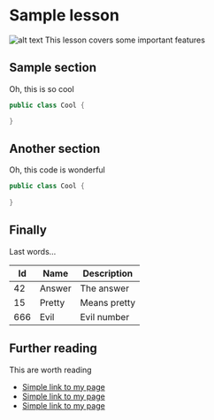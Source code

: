 # Sample lesson
![alt text](http://pello.io/images/logo.png "This is the logo")
This lesson covers some important features

## Sample section
Oh, this is so cool
```java
public class Cool {

}
```
## Another section
Oh, this code is wonderful
```java
public class Cool {
    
}
```
## Finally
Last words...

| Id     | Name         | Description    |
| ------ | ------------ | -------------- |
| 42     | Answer       | The answer     |
| 15     | Pretty       | Means pretty   |
| 666    | Evil         | Evil number    |

## Further reading
This are worth reading
- [Simple link to my page](http://pello.io "My homepage")
- [Simple link to my page](http://pello.io "My homepage")
- [Simple link to my page](http://pello.io "My homepage")
